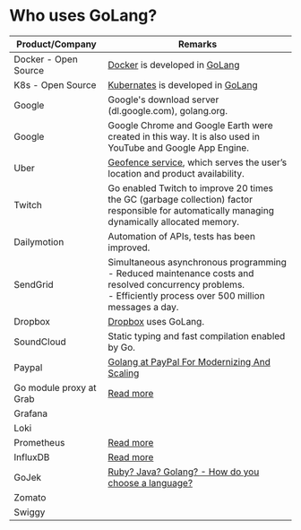 # Who uses GoLang?

| Product/Company         | Remarks                                                                                                                                                                 |
|-------------------------|-------------------------------------------------------------------------------------------------------------------------------------------------------------------------|
| Docker - Open Source    | [Docker](https://github.com/Anshul619/System-Designs/blob/main/src/1_HLDDesignComponents/6_ContainerOrchestrationServices/Docker/Readme.md) is developed in [GoLang]()  |
| K8s - Open Source       | [Kubernates](https://github.com/Anshul619/System-Designs/blob/main/src/1_HLDDesignComponents/6_ContainerOrchestrationServices/Kubernates.md) is developed in [GoLang]() |
| Google                  | Google's download server (dl.google.com), golang.org.                                                                                                                   |
| Google                  | Google Chrome and Google Earth were created in this way. It is also used in YouTube and Google App Engine.                                                              |
| Uber                    | [Geofence service](https://www.uber.com/en-IN/blog/go-geofence-highest-query-per-second-service/), which serves the user’s location and product availability.           |
| Twitch                  | Go enabled Twitch to improve 20 times the GC (garbage collection) factor responsible for automatically managing dynamically allocated memory.                           |
| Dailymotion             | Automation of APIs, tests has been improved.                                                                                                                            |
| SendGrid                | Simultaneous asynchronous programming<br/>- Reduced maintenance costs and resolved concurrency problems.<br/>- Efficiently process over 500 million messages a day.     |
| Dropbox                 | [Dropbox](https://dropbox.tech/infrastructure/open-sourcing-our-go-libraries) uses GoLang.                                                                              |
| SoundCloud              | Static typing and fast compilation enabled by Go.                                                                                                                       |
| Paypal                  | [Golang at PayPal For Modernizing And Scaling](https://www.linkedin.com/pulse/golang-paypal-modernizing-scaling-reemi-shirsath/)                                        |
| Go module proxy at Grab | [Read more](https://engineering.grab.com/go-module-proxy)                                                                                                               |
| Grafana                 |                                                                                                                                                                         |
| Loki                    |                                                                                                                                                                         ||                         |                                                                                                                                                                         |
| Prometheus              | [Read more](https://logz.io/blog/prometheus-influxdb/)                                                                                                                  |
| InfluxDB                | [Read more](https://logz.io/blog/prometheus-influxdb/)                                                                                                                  |
| GoJek                   | [Ruby? Java? Golang? - How do you choose a language?](https://www.gojek.io/blog/ruby-java-golang)                                                                       |
| Zomato                  |                                                                                                                                                                         |
| Swiggy                  |                                                                                                                                                                         |
